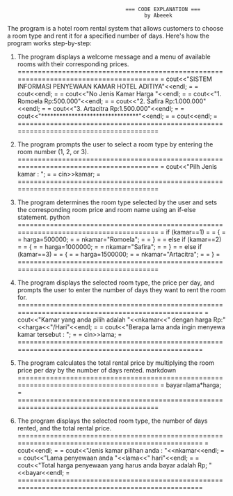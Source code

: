                                           === CODE EXPLANATION ===
                                                by Abeeek

The program is a hotel room rental system that allows customers to choose a room type and rent it for a specified number of days.
Here's how the program works step-by-step:

1. The program displays a welcome message and a menu of available rooms with their corresponding prices.
======================================================================================
=	      cout<<"SISTEM INFORMASI PENYEWAAN KAMAR HOTEL ADITIYA"<<endl;                =
=       cout<<endl;                                                                  =
=       cout<<"No   Jenis Kamar          Harga "<<endl;                              =
=       cout<<"1.   Romoela              Rp:500.000"<<endl;                          =
=       cout<<"2.   Safira               Rp:1.000.000"<<endl;                        =
=       cout<<"3.   Artacitra            Rp:1.500.000"<<endl;                        =
=       cout<<"********************************"<<endl;                              =
=       cout<<endl;                                                                  =
======================================================================================

2. The program prompts the user to select a room type by entering the room number (1, 2, or 3).
======================================================================================
=       cout<<"Pilh Jenis kamar : ";                                                 =
=       cin>>kamar;                                                                  =
======================================================================================

3. The program determines the room type selected by the user and sets the corresponding room price and room name using an if-else statement.
python
======================================================================================
=        if (kamar==1)                                                               =
=        {                                                                           =
=          harga=500000;                                                             =
=          nkamar="Romoela";                                                         =
=        }                                                                           =
=        else if (kamar==2)                                                          =
=        {                                                                           =
=          harga=1000000;                                                            =
=          nkamar="Safira";                                                          =
=        }                                                                           =
=        else if (kamar==3)                                                          =
=        {                                                                           =
=          harga=1500000;                                                            =
=          nkamar="Artacitra";                                                       =
=        }                                                                           =
======================================================================================

4. The program displays the selected room type, the price per day, and prompts the user to enter the number of days they want to rent the room for.
=================================================================================================
=	  cout<<"Kamar yang anda pilih adalah "<<nkamar<<" dengan harga Rp:"<<harga<<"/Hari"<<endl;   =
=	  cout<<"Berapa lama anda ingin menyewa kamar tersebut : ";                                   =
=	  cin>>lama;                                                                                  =
=================================================================================================

5. The program calculates the total rental price by multiplying the room price per day by the number of days rented.
markdown
======================================================================================
=	      bayar=lama*harga;                                                            =
======================================================================================

6. The program displays the selected room type, the number of days rented, and the total rental price.
=================================================================================================
= 	cout<<endl;                                                                                 =
= 	cout<<"Jenis kamar pilihan anda : "<<nkamar<<endl;                                          =
= 	cout<<"Lama penyewaan anda "<<lama<<" hari"<<endl;                                          =
= 	cout<<"Total harga penyewaan yang harus anda bayar adalah  Rp; "<<bayar<<endl;              =
=================================================================================================
